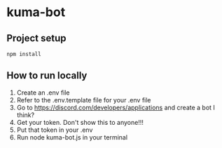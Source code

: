 # kuma-bot

## Project setup
```
npm install
```
## How to run locally
1. Create an .env file
2. Refer to the .env.template file for your .env file
3. Go to https://discord.com/developers/applications and create a bot I think?
4. Get your token. Don't show this to anyone!!!
5. Put that token in your .env
6. Run node kuma-bot.js in your terminal
